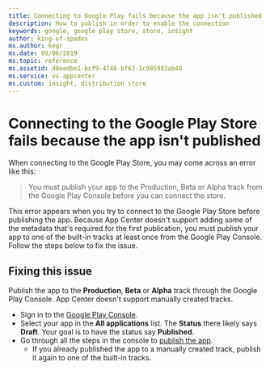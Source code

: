 ```yaml
---
title: Connecting to Google Play fails because the app isn't published yet
description: How to publish in order to enable the connection
keywords: google, google play store, store, insight
author: king-of-spades
ms.author: kegr
ms.date: 09/06/2019
ms.topic: reference
ms.assetid: d8eedbe1-bcf9-4748-bf63-1c985983ab48
ms.service: vs-appcenter
ms.custom: insight, distribution store
---
```


# Connecting to the Google Play Store fails because the app isn't published
When connecting to the Google Play Store, you may come across an error like this:

> You must publish your app to the Production, Beta or Alpha track from the Google Play Console before you can connect the store.

This error appears when you try to connect to the Google Play Store before publishing the app. Because App Center doesn't support adding some of the metadata that's required for the first publication, you must publish your app to one of the built-in tracks at least once from the Google Play Console. Follow the steps below to fix the issue.

## Fixing this issue
Publish the app to the **Production**, **Beta** or **Alpha** track through the Google Play Console. App Center doesn't support manually created tracks.

* Sign in to the [Google Play Console](https://play.google.com/apps/publish/).
* Select your app in the **All applications** list. The **Status** there likely says **Draft**. Your goal is to have the status say **Published**.
* Go through all the steps in the console to [publish the app](https://support.google.com/googleplay/android-developer/answer/6334282?hl=en&ref_topic=7072031).
  * If you already published the app to a manually created track, publish it again to one of the built-in tracks.
